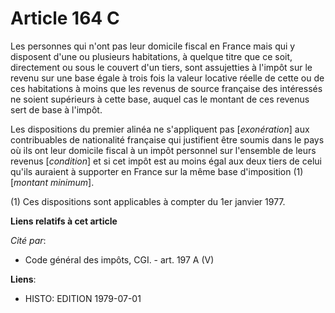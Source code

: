 # Article 164 C

Les personnes qui n'ont pas leur domicile fiscal en France mais qui y disposent d'une ou plusieurs habitations, à quelque
titre que ce soit, directement ou sous le couvert d'un tiers, sont assujetties à l'impôt sur le revenu sur une base égale à
trois fois la valeur locative réelle de cette ou de ces habitations à moins que les revenus de source française des
intéressés ne soient supérieurs à cette base, auquel cas le montant de ces revenus sert de base à l'impôt.

Les dispositions du premier alinéa ne s'appliquent pas [*exonération*] aux contribuables de nationalité française qui
justifient être soumis dans le pays où ils ont leur domicile fiscal à un impôt personnel sur l'ensemble de leurs revenus
[*condition*] et si cet impôt est au moins égal aux deux tiers de celui qu'ils auraient à supporter en France sur la même
base d'imposition (1) [*montant minimum*].

(1) Ces dispositions sont applicables à compter du 1er janvier 1977.

**Liens relatifs à cet article**

_Cité par_:

  - Code général des impôts, CGI. - art. 197 A (V)

**Liens**:

  - HISTO: EDITION 1979-07-01
